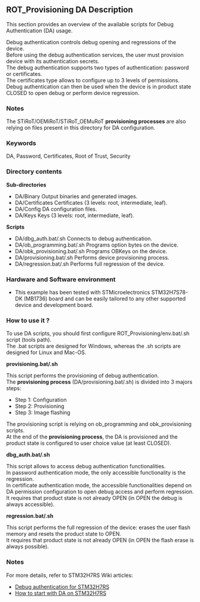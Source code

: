 ## <b>ROT_Provisioning DA Description</b>

This section provides an overview of the available scripts for Debug Authentication (DA) usage.

Debug authentication controls debug opening and regressions of the device.<br>
Before using the debug authentication services, the user must provision device with its authentication
secrets.<br>
The debug authentication supports two types of authentication: password or certificates.<br>
The certificates type allows to configure up to 3 levels of permissions.<br>
Debug authentication can then be used when the device is in product state CLOSED to
open debug or perform device regression.

### <b>Notes</b>

The STiRoT/OEMiRoT/STiRoT_OEMuRoT **provisioning processes** are also relying on files present in
this directory for DA configuration.

### <b>Keywords</b>

DA, Password, Certificates, Root of Trust, Security

### <b>Directory contents</b>

<b>Sub-directories</b>

- DA/Binary                             Output binaries and generated images.
- DA/Certificates                       Certificates (3 levels: root, intermediate, leaf).
- DA/Config                             DA configuration files.
- DA/Keys                               Keys (3 levels: root, intermediate, leaf).

<b>Scripts</b>

- DA/dbg_auth.bat/.sh                   Connects to debug authentication.
- DA/ob_programming.bat/.sh             Programs option bytes on the device.
- DA/obk_provisioning.bat/.sh           Programs OBKeys on the device.
- DA/provisioning.bat/.sh               Performs device provisioning process.
- DA/regression.bat/.sh                 Performs full regression of the device.

### <b>Hardware and Software environment</b>

- This example has been tested with STMicroelectronics STM32H7S78-DK (MB1736)
  board and can be easily tailored to any other supported device and development board.

### <b>How to use it ?</b>

To use DA scripts, you should first configure ROT_Provisioning/env.bat/.sh script (tools path).<br>
The .bat scripts are designed for Windows, whereas the .sh scripts are designed for Linux and Mac-OS.

<b>provisioning.bat/.sh</b>

This script performs the provisioning of debug authentication.<br>
The **provisioning process** (DA/provisioning.bat/.sh) is divided into 3 majors steps:

- Step 1: Configuration
- Step 2: Provisioning
- Step 3: Image flashing

The provisioning script is relying on ob_programming and obk_provisioning scripts.<br>
At the end of the **provisioning process**, the DA is provisioned and the product state is
configured to user choice value (at least CLOSED).

<b>dbg_auth.bat/.sh</b>

This script allows to access debug authentication functionalities.<br>
In password authentication mode, the only accessible functionality is the regression.<br>
In certificate authentication mode, the accessible functionalities depend on DA permission configuration
to open debug access and perform regression.<br>
It requires that product state is not already OPEN (in OPEN the debug is always accessible).

<b>regression.bat/.sh</b>

This script performs the full regression of the device: erases the user flash memory and resets
the product state to OPEN.<br>
It requires that product state is not already OPEN (in OPEN the flash erase is always possible).

### <b>Notes</b>

For more details, refer to STM32H7RS Wiki articles:

  - [Debug authentication for STM32H7RS](https://wiki.st.com/stm32mcu/wiki/Security:Debug_Authentication_for_STM32H7RS)
  - [How to start with DA on STM32H7RS](https://wiki.st.com/stm32mcu/wiki/Security:How_to_start_with_DA_access_on_STM32H7RS)
